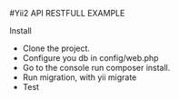#Yii2 API RESTFULL EXAMPLE

Install

- Clone the project.
- Configure you db in config/web.php
- Go to the console run composer install.
- Run migration, with yii migrate
- Test
